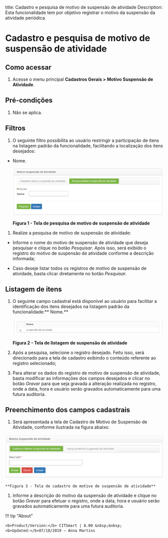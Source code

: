 title: Cadastro e pesquisa de motivo de suspensão de atividade
Description: Esta funcionalidade tem por objetivo registrar o motivo da
suspensão da atividade periódica.

# Cadastro e pesquisa de motivo de suspensão de atividade

Como acessar
-----------

1.  Acesse o menu principal **Cadastros Gerais > Motivo Suspensão de
    Atividade**.

Pré-condições
-------------

1.  Não se aplica.

Filtros
------

1.  O seguinte filtro possibilita ao usuário restringir a participação de itens
    na listagem padrão da funcionalidade, facilitando a localização dos itens
    desejados:

-   Nome.

    ![Criar](images/suspension-1.png)
    
    **Figura 1 - Tela de pesquisa de motivo de suspensão de atividade**

1.  Realize a pesquisa de motivo de suspensão de atividade:

-   Informe o nome do motivo de suspensão de atividade que deseja pesquisar e
    clique no botão *Pesquisar*. Após isso, será exibido o registro do motivo de
    suspensão de atividade conforme a descrição informada;

-   Caso deseje listar todos os registros de motivo de suspensão de atividade,
    basta clicar diretamente no botão *Pesquisar*.

Listagem de itens
----------------

1.  O seguinte campo cadastral está disponível ao usuário para facilitar a
    identificação dos itens desejados na listagem padrão da
    funcionalidade:** Nome.**

    ![Criar](images/suspension-2.png)

    **Figura 2 - Tela de listagem de suspensão de atividade**

1.  Após a pesquisa, selecione o registro desejado. Feito isso, será direcionado
    para a tela de cadastro exibindo o conteúdo referente ao registro
    selecionado;

2.  Para alterar os dados do registro de motivo de suspensão de atividade, basta
    modificar as informações dos campos desejados e clicar no
    botão *Gravar* para que seja gravada a alteração realizada no registro, onde
    a data, hora e usuário serão gravados automaticamente para uma futura
    auditoria.

Preenchimento dos campos cadastrais
----------------------------------

1.  Será apresentada a tela de Cadastro de Motivo de Suspensão de Atividade,
    conforme ilustrada na figura abaixo:

   ![Criar](images/suspension-3.png) 

    **Figura 3 - Tela de cadastro de motivo de suspensão de atividade**

1.  Informe a descrição do motivo da suspensão de atividade e clique no
    botão *Gravar* para efetuar o registro, onde a data, hora e usuário serão
    gravados automaticamente para uma futura auditoria.


!!! tip "About"

    <b>Product/Version:</b> CITSmart | 8.00 &nbsp;&nbsp;
    <b>Updated:</b>07/18/2019 – Anna Martins
